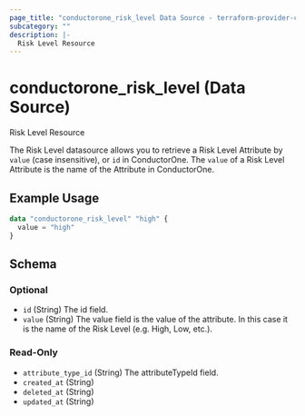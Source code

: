 ```yaml
---
page_title: "conductorone_risk_level Data Source - terraform-provider-conductorone"
subcategory: ""
description: |-
  Risk Level Resource
---
```


# conductorone_risk_level (Data Source)

Risk Level Resource

The Risk Level datasource allows you to retrieve a Risk Level Attribute by `value` (case insensitive), or `id` in ConductorOne.
The `value` of a Risk Level Attribute is the name of the Attribute in ConductorOne.

## Example Usage

```terraform
data "conductorone_risk_level" "high" {
  value = "high"
}
```

<!-- schema generated by tfplugindocs -->
## Schema

### Optional

- `id` (String) The id field.
- `value` (String) The value field is the value of the attribute. In this case it is the name of the Risk Level (e.g. High, Low, etc.).

### Read-Only

- `attribute_type_id` (String) The attributeTypeId field.
- `created_at` (String)
- `deleted_at` (String)
- `updated_at` (String)